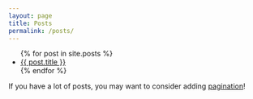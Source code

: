 ```yaml
---
layout: page
title: Posts
permalink: /posts/
---
```


<ul>
  {% for post in site.posts %}
    <li>
      <a href="{{ post.url | link_path }}">{{ post.title }}</a>
    </li>
  {% endfor %}
</ul>

If you have a lot of posts, you may want to consider adding [pagination](https://www.bridgetownrb.com/docs/content/pagination)!
